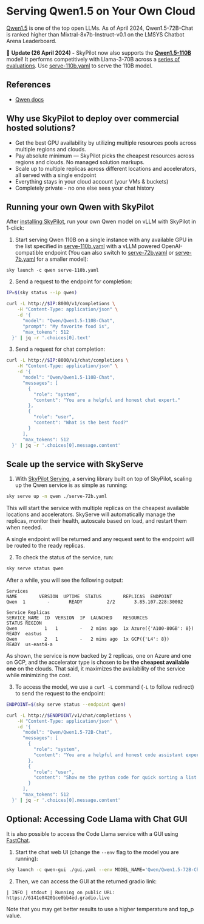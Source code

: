 # Serving Qwen1.5 on Your Own Cloud

[Qwen1.5](https://github.com/QwenLM/Qwen1.5) is one of the top open LLMs.
As of April 2024, Qwen1.5-72B-Chat is ranked higher than Mixtral-8x7b-Instruct-v0.1 on the LMSYS Chatbot Arena Leaderboard.

📰 **Update (26 April 2024) -** SkyPilot now also supports the [**Qwen1.5-110B**](https://qwenlm.github.io/blog/qwen1.5-110b/) model! It performs competitively with Llama-3-70B across a [series of evaluations](https://qwenlm.github.io/blog/qwen1.5-110b/#model-quality). Use [serve-110b.yaml](serve-110b.yaml) to serve the 110B model.

## References
* [Qwen docs](https://qwen.readthedocs.io/en/latest/)

## Why use SkyPilot to deploy over commercial hosted solutions?

* Get the best GPU availability by utilizing multiple resources pools across multiple regions and clouds.
* Pay absolute minimum — SkyPilot picks the cheapest resources across regions and clouds. No managed solution markups.
* Scale up to multiple replicas across different locations and accelerators, all served with a single endpoint 
* Everything stays in your cloud account (your VMs & buckets)
* Completely private - no one else sees your chat history


## Running your own Qwen with SkyPilot

After [installing SkyPilot](https://skypilot.readthedocs.io/en/latest/getting-started/installation.html), run your own Qwen model on vLLM with SkyPilot in 1-click:

1. Start serving Qwen 110B on a single instance with any available GPU in the list specified in [serve-110b.yaml](serve-110b.yaml) with a vLLM powered OpenAI-compatible endpoint (You can also switch to [serve-72b.yaml](serve-72b.yaml) or [serve-7b.yaml](serve-7b.yaml) for a smaller model):

```console
sky launch -c qwen serve-110b.yaml
```
2. Send a request to the endpoint for completion:
```bash
IP=$(sky status --ip qwen)

curl -L http://$IP:8000/v1/completions \
    -H "Content-Type: application/json" \
    -d '{
      "model": "Qwen/Qwen1.5-110B-Chat",
      "prompt": "My favorite food is",
      "max_tokens": 512
  }' | jq -r '.choices[0].text'
```

3. Send a request for chat completion:
```bash
curl -L http://$IP:8000/v1/chat/completions \
    -H "Content-Type: application/json" \
    -d '{
      "model": "Qwen/Qwen1.5-110B-Chat",
      "messages": [
        {
          "role": "system",
          "content": "You are a helpful and honest chat expert."
        },
        {
          "role": "user",
          "content": "What is the best food?"
        }
      ],
      "max_tokens": 512
  }' | jq -r '.choices[0].message.content'
```

## Scale up the service with SkyServe

1. With [SkyPilot Serving](https://skypilot.readthedocs.io/en/latest/serving/sky-serve.html), a serving library built on top of SkyPilot, scaling up the Qwen service is as simple as running:
```bash
sky serve up -n qwen ./serve-72b.yaml
```
This will start the service with multiple replicas on the cheapest available locations and accelerators. SkyServe will automatically manage the replicas, monitor their health, autoscale based on load, and restart them when needed.

A single endpoint will be returned and any request sent to the endpoint will be routed to the ready replicas.

2. To check the status of the service, run:
```bash
sky serve status qwen
```
After a while, you will see the following output:
```console
Services
NAME        VERSION  UPTIME  STATUS        REPLICAS  ENDPOINT            
Qwen  1        -       READY         2/2       3.85.107.228:30002  

Service Replicas
SERVICE_NAME  ID  VERSION  IP  LAUNCHED    RESOURCES                   STATUS REGION  
Qwen          1   1        -   2 mins ago  1x Azure({'A100-80GB': 8}) READY  eastus  
Qwen          2   1        -   2 mins ago  1x GCP({'L4': 8})          READY  us-east4-a 
```
As shown, the service is now backed by 2 replicas, one on Azure and one on GCP, and the accelerator
type is chosen to be **the cheapest available one** on the clouds. That said, it maximizes the
availability of the service while minimizing the cost.

3. To access the model, we use a `curl -L` command (`-L` to follow redirect) to send the request to the endpoint:
```bash
ENDPOINT=$(sky serve status --endpoint qwen)

curl -L http://$ENDPOINT/v1/chat/completions \
    -H "Content-Type: application/json" \
    -d '{
      "model": "Qwen/Qwen1.5-72B-Chat",
      "messages": [
        {
          "role": "system",
          "content": "You are a helpful and honest code assistant expert in Python."
        },
        {
          "role": "user",
          "content": "Show me the python code for quick sorting a list of integers."
        }
      ],
      "max_tokens": 512
  }' | jq -r '.choices[0].message.content'
```


## **Optional:** Accessing Code Llama with Chat GUI

It is also possible to access the Code Llama service with a GUI using [FastChat](https://github.com/lm-sys/FastChat).

1. Start the chat web UI (change the `--env` flag to the model you are running):
```bash
sky launch -c qwen-gui ./gui.yaml --env MODEL_NAME='Qwen/Qwen1.5-72B-Chat' --env ENDPOINT=$(sky serve status --endpoint qwen)
```

2. Then, we can access the GUI at the returned gradio link:
```
| INFO | stdout | Running on public URL: https://6141e84201ce0bb4ed.gradio.live
```

Note that you may get better results to use a higher temperature and top_p value.

